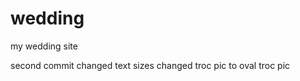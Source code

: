 # wedding
my wedding site

second commit 
  changed text sizes 
  changed troc pic to  oval troc pic 
